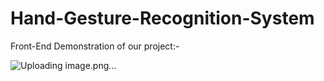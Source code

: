 # Hand-Gesture-Recognition-System
Front-End Demonstration of our project:- 

![Uploading image.png…]()

